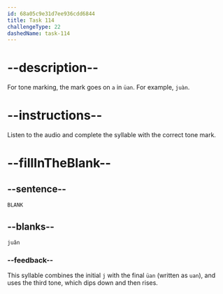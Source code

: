 ```yaml
---
id: 68a05c9e31d7ee936cdd6844
title: Task 114
challengeType: 22
dashedName: task-114
---
```


<!-- (Audio) A: juǎn -->

# --description--

For tone marking, the mark goes on `a` in `üan`. For example, `juàn`.

# --instructions--

Listen to the audio and complete the syllable with the correct tone mark.

# --fillInTheBlank--

## --sentence--

`BLANK`

## --blanks--

`juǎn`

### --feedback--

This syllable combines the initial `j` with the final `üan` (written as `uan`), and uses the third tone, which dips down and then rises.
